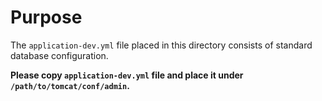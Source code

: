 # Purpose 

The `application-dev.yml` file placed in this directory consists of
standard database configuration.

**Please copy `application-dev.yml` file and place it under
`/path/to/tomcat/conf/admin`.**